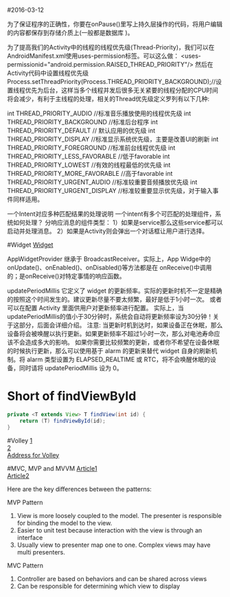 #2016-03-12

为了保证程序的正确性，你要在onPause()里写上持久层操作的代码，将用户编辑的内容都保存到存储介质上(一般都是数据库 )。  

为了提高我们的Activity中的线程的线程优先级(Thread-Priority)，我们可以在AndroidManifest.xml使用uses-permission标签。可以这么做：
  <uses-permissionid="android.permission.RAISED_THREAD_PRIORITY"/>
然后在Activity代码中设置线程优先级
Process.setThreadPriority(Process.THREAD_PRIORITY_BACKGROUND);//设置线程优先为后台，这样当多个线程并发后很多无关紧要的线程分配的CPU时间将会减少，有利于主线程的处理，相关的Thread优先级定义罗列有以下几种:
 
int THREAD_PRIORITY_AUDIO //标准音乐播放使用的线程优先级
int THREAD_PRIORITY_BACKGROUND //标准后台程序
int THREAD_PRIORITY_DEFAULT // 默认应用的优先级
int THREAD_PRIORITY_DISPLAY //标准显示系统优先级，主要是改善UI的刷新
int THREAD_PRIORITY_FOREGROUND //标准前台线程优先级
int THREAD_PRIORITY_LESS_FAVORABLE //低于favorable
int THREAD_PRIORITY_LOWEST //有效的线程最低的优先级
int THREAD_PRIORITY_MORE_FAVORABLE //高于favorable
int THREAD_PRIORITY_URGENT_AUDIO //标准较重要音频播放优先级
int THREAD_PRIORITY_URGENT_DISPLAY //标准较重要显示优先级，对于输入事件同样适用。  

一个Intent对应多种匹配结果的处理说明
 一个intent有多个可匹配的处理组件，系统如何处理？
分响应消息的组件类型：
1）如果是service那么这些service都可以启动并处理消息。
2）如果是Activity则会弹出一个对话框让用户进行选择。  

#Widget
[Widget](http://www.cnblogs.com/skywang12345/p/3158310.html)

AppWidgetProvider 继承于 BroadcastReceiver。实际上，App Widge中的onUpdate()、onEnabled()、onDisabled()等方法都是在 onReceive()中调用的；是onReceive()对特定事情的响应函数。

updatePeriodMillis 
  它定义了 widget 的更新频率。实际的更新时机不一定是精确的按照这个时间发生的。建议更新尽量不要太频繁，最好是低于1小时一次。 或者可以在配置 Activity 里面供用户对更新频率进行配置。 实际上，当updatePeriodMillis的值小于30分钟时，系统会自动将更新频率设为30分钟！关于这部分，后面会详细介绍。
  注意: 当更新时机到达时，如果设备正在休眠，那么设备将会被唤醒以执行更新。如果更新频率不超过1小时一次，那么对电池寿命应该不会造成多大的影响。 如果你需要比较频繁的更新，或者你不希望在设备休眠的时候执行更新，那么可以使用基于 alarm 的更新来替代 widget 自身的刷新机制。将 alarm 类型设置为 ELAPSED_REALTIME 或 RTC，将不会唤醒休眠的设备，同时请将 updatePeriodMillis 设为 0。  
  
# Short of findViewById
```java
private <T extends View> T findView(int id) {
    return (T) findViewById(id);
}
```

#Volley
[1](http://blog.csdn.net/guolin_blog/article/details/17482095)  
[2](http://blog.csdn.net/guolin_blog/article/details/17482165)  
[Address for Volley](https://github.com/mcxiaoke/android-volley) 

#MVC, MVP and MVVM
[Article1](http://www.cnblogs.com/indream/p/3602348.html)  
[Article2](http://www.infragistics.com/community/blogs/todd_snyder/archive/2007/10/17/mvc-or-mvp-pattern-whats-the-difference.aspx)  

Here are the key differences between the patterns:

MVP Pattern  
1. View is more loosely coupled to the model. The presenter is responsible for binding the model to the view.  
2. Easier to unit test because interaction with the view is through an interface  
3. Usually view to presenter map one to one. Complex views may have multi presenters.  

MVC Pattern  
1. Controller are based on behaviors and can be shared across views  
2. Can be responsible for determining which view to display  
